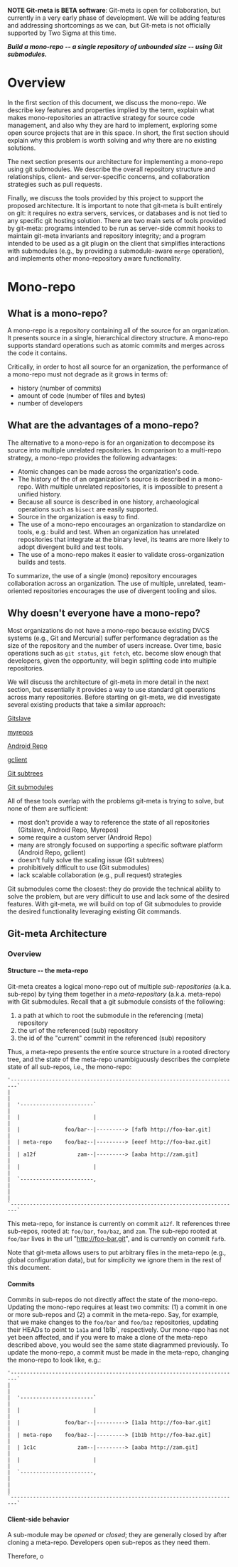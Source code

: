 <!--
    Copyright (c) 2016, Two Sigma Open Source
    All rights reserved.

    Redistribution and use in source and binary forms, with or without
    modification, are permitted provided that the following conditions are met:

    * Redistributions of source code must retain the above copyright notice,
      this list of conditions and the following disclaimer.

    * Redistributions in binary form must reproduce the above copyright notice,
      this list of conditions and the following disclaimer in the documentation
      and/or other materials provided with the distribution.

    * Neither the name of git-meta nor the names of its
      contributors may be used to endorse or promote products derived from
      this software without specific prior written permission.

    THIS SOFTWARE IS PROVIDED BY THE COPYRIGHT HOLDERS AND CONTRIBUTORS "AS IS"
    AND ANY EXPRESS OR IMPLIED WARRANTIES, INCLUDING, BUT NOT LIMITED TO, THE
    IMPLIED WARRANTIES OF MERCHANTABILITY AND FITNESS FOR A PARTICULAR PURPOSE
    ARE DISCLAIMED. IN NO EVENT SHALL THE COPYRIGHT HOLDER OR CONTRIBUTORS BE
    LIABLE FOR ANY DIRECT, INDIRECT, INCIDENTAL, SPECIAL, EXEMPLARY, OR
    CONSEQUENTIAL DAMAGES (INCLUDING, BUT NOT LIMITED TO, PROCUREMENT OF
    SUBSTITUTE GOODS OR SERVICES; LOSS OF USE, DATA, OR PROFITS; OR BUSINESS
    INTERRUPTION) HOWEVER CAUSED AND ON ANY THEORY OF LIABILITY, WHETHER IN
    CONTRACT, STRICT LIABILITY, OR TORT (INCLUDING NEGLIGENCE OR OTHERWISE)
    ARISING IN ANY WAY OUT OF THE USE OF THIS SOFTWARE, EVEN IF ADVISED OF THE
    POSSIBILITY OF SUCH DAMAGE.
-->

**NOTE Git-meta is BETA software**: Git-meta is open for collaboration, but
currently in a very early phase of development.  We will be adding features and
addressing shortcomings as we can, but Git-meta is not officially supported by
Two Sigma at this time.

___Build a *mono-repo* -- a single repository of unbounded size -- using Git
submodules.___

# Overview

In the first section of this document, we discuss the mono-repo.  We describe
key features and properties implied by the term, explain what makes
mono-repositories an attractive strategy for source code management, and also
why they are hard to implement, exploring some open source projects that are in
this space.  In short, the first section should explain why this problem is
worth solving and why there are no existing solutions.

The next section presents our architecture for implementing a mono-repo using
git submodules.  We describe the overall repository structure and
relationships, client- and server-specific concerns, and collaboration
strategies such as pull requests.

Finally, we discuss the tools provided by this project to support the proposed
architecture.  It is important to note that git-meta is built entirely on git:
it requires no extra servers, services, or databases and is not tied to any
specific git hosting solution.  There are two main sets of tools provided by
git-meta: programs intended to be run as server-side commit hooks to maintain
git-meta invariants and repository integrity; and a program intended to be used
as a git plugin on the client that simplifies interactions with submodules
(e.g., by providing a submodule-aware `merge` operation), and implements
other mono-repository aware functionality.

# Mono-repo

## What is a mono-repo?

A mono-repo is a repository containing all of the source for an organization.
It presents source in a single, hierarchical directory structure. A mono-repo
supports standard operations such as atomic commits and merges across the code
it contains.

Critically, in order to host all source for an organization, the performance of
a mono-repo must not degrade as it grows in terms of:

- history (number of commits)
- amount of code (number of files and bytes)
- number of developers

## What are the advantages of a mono-repo?

The alternative to a mono-repo is for an organization to decompose its source
into multiple unrelated repositories.  In comparison to a multi-repo strategy,
a mono-repo provides the following advantages:

- Atomic changes can be made across the organization's code.
- The history of the of an organization's source is described in a mono-repo.
  With multiple unrelated repositories, it is impossible to present a unified
  history.
- Because all source is described in one history, archaeological operations such
  as `bisect` are easily supported.
- Source in the organization is easy to find.
- The use of a mono-repo encourages an organization to standardize on tools,
  e.g.: build and test.  When an organization has unrelated repositories that
  integrate at the binary level, its teams are more likely to adopt divergent
  build and test tools.
- The use of a mono-repo makes it easier to validate cross-organization builds
  and tests.

To summarize, the use of a single (mono) repository encourages collaboration
across an organization.  The use of multiple, unrelated, team-oriented
repositories encourages the use of divergent tooling and silos.

## Why doesn't everyone have a mono-repo?

Most organizations do not have a mono-repo because existing DVCS systems (e.g.,
Git and Mercurial) suffer performance degradation as the size of the repository
and the number of users increase.  Over time, basic operations such as `git
status`, `git fetch`, etc. become slow enough that developers, given the
opportunity, will begin splitting code into multiple repositories.

We will discuss the architecture of git-meta in more detail in the next
section, but essentially it provides a way to use standard git operations
across many repositories.  Before starting on git-meta, we did investigate
several existing products that take a similar approach:

[Gitslave](http://gitslave.sourceforge.net)

[myrepos](https://myrepos.branchable.com)

[Android Repo](https://source.android.com/source/using-repo.html)

[gclient](http://dev.chromium.org/developers/how-tos/depottools#TOC-gclient)

[Git subtrees](https://git-scm.com/book/en/v1/Git-Tools-Subtree-Merging)

[Git submodules](https://git-scm.com/docs/git-submodule)

All of these tools overlap with the problems git-meta is trying to solve, but
none of them are sufficient:

- most don't provide a way to reference the state of all repositories
  (Gitslave, Android Repo, Myrepos)
- some require a custom server (Android Repo)
- many are strongly focused on supporting a specific software platform (Android
  Repo, gclient)
- doesn't fully solve the scaling issue (Git subtrees)
- prohibitively difficult to use (Git submodules)
- lack scalable collaboration (e.g., pull request) strategies

Git submodules come the closest: they do provide the technical ability to solve
the problem, but are very difficult to use and lack some of the desired
features.  With git-meta, we will build on top of Git submodules to provide the
desired functionality leveraging existing Git commands.

## Git-meta Architecture

### Overview

#### Structure -- the meta-repo

Git-meta creates a logical mono-repo out of multiple *sub-repositories* (a.k.a.
sub-repo) by tying them together in a *meta-repository* (a.k.a. meta-repo) with
Git submodules.  Recall that a git submodule consists of the following:

1. a path at which to root the submodule in the referencing (meta) repository
1. the url of the referenced (sub) repository
1. the id of the "current" commit in the referenced (sub) repository

Thus, a meta-repo presents the entire source structure in a rooted directory
tree, and the state of the meta-repo unambiguously describes the complete
state of all sub-repos, i.e., the mono-repo:

```
'------------------------------------------------------------------------`
|                                                                        |
|  '-----------------------`                                             |
|  |                       |                                             |
|  |              foo/bar--|---------> [fafb http://foo-bar.git]         |
|  | meta-repo    foo/baz--|---------> [eeef http://foo-baz.git]         |
|  | a12f             zam--|---------> [aaba http://zam.git]             |
|  |                       |                                             |
|  `-----------------------,                                             |
|                                                                        |
`------------------------------------------------------------------------`
```

This meta-repo, for instance is currently on commit `a12f`.  It references
three sub-repos, rooted at: `foo/bar`, `foo/baz`, and `zam`.  The sub-repo
rooted at `foo/bar` lives in the url "http://foo-bar.git", and is currently on
commit `fafb`.

Note that git-meta allows users to put arbitrary files in the meta-repo (e.g.,
global configuration data), but for simplicity we ignore them in the rest of
this document.

#### Commits

Commits in sub-repos do not directly affect the state of the mono-repo.
Updating the mono-repo requires at least two commits: (1) a commit in one or
more sub-repos and (2) a commit in the meta-repo.  Say, for example, that we
make changes to the `foo/bar` and `foo/baz` repositories, updating their HEADs
to point to `1a1a` and 1b1b`, respectively.  Our mono-repo has not yet been
affected, and if you were to make a clone of the meta-repo described above, you
would see the same state diagrammed previously.  To update the mono-repo, a
commit must be made in the meta-repo, changing the mono-repo to look like,
e.g.:

```
'------------------------------------------------------------------------`
|                                                                        |
|  '-----------------------`                                             |
|  |                       |                                             |
|  |              foo/bar--|---------> [1a1a http://foo-bar.git]         |
|  | meta-repo    foo/baz--|---------> [1b1b http://foo-baz.git]         |
|  | 1c1c             zam--|---------> [aaba http://zam.git]             |
|  |                       |                                             |
|  `-----------------------,                                             |
|                                                                        |
`------------------------------------------------------------------------`
```

#### Client-side behavior



A sub-module may be *opened* or *closed*; they are generally closed by after
cloning a meta-repo.  Developers open sub-repos as they need them.

Therefore, o
